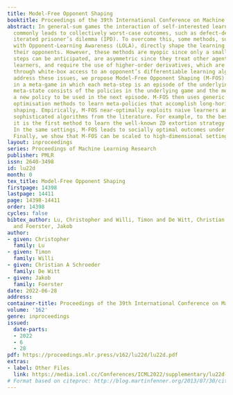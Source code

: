 ```yaml
---
title: Model-Free Opponent Shaping
booktitle: Proceedings of the 39th International Conference on Machine Learning
abstract: In general-sum games the interaction of self-interested learning agents
  commonly leads to collectively worst-case outcomes, such as defect-defect in the
  iterated prisoner’s dilemma (IPD). To overcome this, some methods, such as Learning
  with Opponent-Learning Awareness (LOLA), directly shape the learning process of
  their opponents. However, these methods are myopic since only a small number of
  steps can be anticipated, are asymmetric since they treat other agents as naive
  learners, and require the use of higher-order derivatives, which are calculated
  through white-box access to an opponent’s differentiable learning algorithm. To
  address these issues, we propose Model-Free Opponent Shaping (M-FOS). M-FOS learns
  in a meta-game in which each meta-step is an episode of the underlying game. The
  meta-state consists of the policies in the underlying game and the meta-policy produces
  a new policy to be used in the next episode. M-FOS then uses generic model-free
  optimisation methods to learn meta-policies that accomplish long-horizon opponent
  shaping. Empirically, M-FOS near-optimally exploits naive learners and other, more
  sophisticated algorithms from the literature. For example, to the best of our knowledge,
  it is the first method to learn the well-known ZD extortion strategy in the IPD.
  In the same settings, M-FOS leads to socially optimal outcomes under meta-self-play.
  Finally, we show that M-FOS can be scaled to high-dimensional settings.
layout: inproceedings
series: Proceedings of Machine Learning Research
publisher: PMLR
issn: 2640-3498
id: lu22d
month: 0
tex_title: Model-Free Opponent Shaping
firstpage: 14398
lastpage: 14411
page: 14398-14411
order: 14398
cycles: false
bibtex_author: Lu, Christopher and Willi, Timon and De Witt, Christian A Schroeder
  and Foerster, Jakob
author:
- given: Christopher
  family: Lu
- given: Timon
  family: Willi
- given: Christian A Schroeder
  family: De Witt
- given: Jakob
  family: Foerster
date: 2022-06-28
address:
container-title: Proceedings of the 39th International Conference on Machine Learning
volume: '162'
genre: inproceedings
issued:
  date-parts:
  - 2022
  - 6
  - 28
pdf: https://proceedings.mlr.press/v162/lu22d/lu22d.pdf
extras:
- label: Other Files
  link: https://media.icml.cc/Conferences/ICML2022/supplementary/lu22d-supp.zip
# Format based on citeproc: http://blog.martinfenner.org/2013/07/30/citeproc-yaml-for-bibliographies/
---
```

